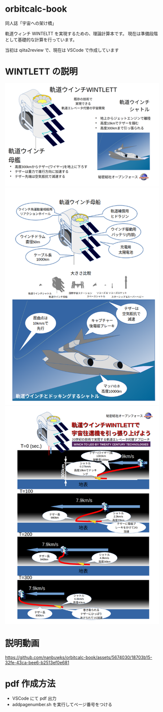 # orbitcalc-book

同人誌「宇宙への架け橋」

軌道ウィンチ WINTELTT を実現するための、理論計算本です。
現在は準備段階として基礎的な計算を行っています。

当初は qiita2review で、現在は VSCode で作成しています


# WINTLETT の説明



![image](images/wintlett_about.png)
![image](images/wintlett_about2.png)
![image](images/wintlett_about3.png)

# 説明動画





https://github.com/nanbuwks/orbitcalc-book/assets/5674030/18703b15-32fe-43ca-bee6-b2513ef0e681




# pdf 作成方法

- VSCode にて pdf 出力
- addpagenumber.sh を実行してページ番号をつける
